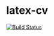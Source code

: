 # latex-cv

[![Build Status](https://travis-ci.org/baltuky/latex-cv.svg?branch=master)](https://travis-ci.org/baltuky/latex-cv)